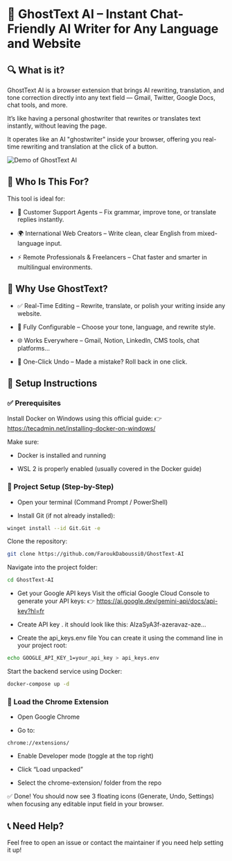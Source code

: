 # 👻 GhostText AI – Instant Chat-Friendly AI Writer for Any Language and Website
## 🔍 What is it?
GhostText AI is a browser extension that brings AI rewriting, translation, and tone correction directly into any text field — Gmail, Twitter, Google Docs, chat tools, and more.

It’s like having a personal ghostwriter that rewrites or translates text instantly, without leaving the page.

It operates like an AI "ghostwriter" inside your browser, offering you real-time rewriting and translation at the click of a button.

![Demo of GhostText AI](demo.gif)

## 👥 Who Is This For?
This tool is ideal for:

- 💬 Customer Support Agents – Fix grammar, improve tone, or translate replies instantly.

- 🌍 International Web Creators – Write clean, clear English from mixed-language input.

- ⚡ Remote Professionals & Freelancers – Chat faster and smarter in multilingual environments.


## 🚀 Why Use GhostText?
- ✅ Real-Time Editing – Rewrite, translate, or polish your writing inside any website.

- 🔧 Fully Configurable – Choose your tone, language, and rewrite style.

- 🌐 Works Everywhere – Gmail, Notion, LinkedIn, CMS tools, chat platforms…

- 🔁 One-Click Undo – Made a mistake? Roll back in one click.

## 🧰 Setup Instructions
### ✅ Prerequisites
Install Docker on Windows using this official guide:
👉 https://tecadmin.net/installing-docker-on-windows/

Make sure:

- Docker is installed and running

- WSL 2 is properly enabled (usually covered in the Docker guide)

### 🔧 Project Setup (Step-by-Step)
- Open your terminal (Command Prompt / PowerShell)

-   Install Git (if not already installed):

```bash
winget install --id Git.Git -e
```
Clone the repository:
```bash
git clone https://github.com/FaroukDaboussi0/GhostText-AI
```
Navigate into the project folder:

```bash
cd GhostText-AI
```
- Get your Google API keys
Visit the official Google Cloud Console to generate your API keys:
👉 https://ai.google.dev/gemini-api/docs/api-key?hl=fr

- Create  API key . it should look like this:
AIzaSyA3f-azeravaz-aze...

-  Create the api_keys.env file
You can create it using the command line in your project root:

```bash
echo GOOGLE_API_KEY_1=your_api_key > api_keys.env
```

Start the backend service using Docker:

```bash
docker-compose up -d
```
### 🧩 Load the Chrome Extension
- Open Google Chrome

- Go to:

```arduino
chrome://extensions/  
```
- Enable Developer mode (toggle at the top right)

- Click “Load unpacked”

- Select the chrome-extension/ folder from the repo

✅ Done! You should now see 3 floating icons (Generate, Undo, Settings) when focusing any editable input field in your browser.

## 📞 Need Help?
Feel free to open an issue or contact the maintainer if you need help setting it up!